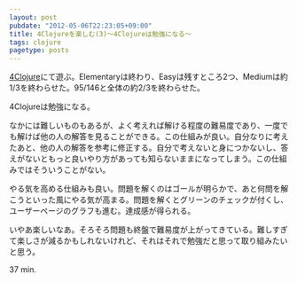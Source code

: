 ```yaml
---
layout: post
pubdate: "2012-05-06T22:23:05+09:00"
title: 4Clojureを楽しむ(3)〜4Clojureは勉強になる〜
tags: clojure
pagetype: posts
---
```

[4Clojure](https://www.4clojure.com/)にて遊ぶ。Elementaryは終わり、Easyは残すところ2つ、Mediumは約1/3を終わらせた。95/146と全体の約2/3を終わらせた。

4Clojureは勉強になる。

なかには難しいものもあるが、よく考えれば解ける程度の難易度であり、一度でも解けば他の人の解答を見ることができる。この仕組みが良い。自分なりに考えたあと、他の人の解答を参考に修正する。自分で考えないと身につかないし、答えがないともっと良いやり方があっても知らないままになってしまう。この仕組みではそういうことがない。

やる気を高める仕組みも良い。問題を解くのはゴールが明らかで、あと何問を解こうといった風にやる気が高まる。問題を解くとグリーンのチェックが付くし、ユーザーページのグラフも進む。達成感が得られる。

いやあ楽しいなあ。そろそろ問題も終盤で難易度が上がってきている。難しすぎて楽しさが減るかもしれないけれど、それはそれで勉強だと思って取り組みたいと思う。

37 min.
